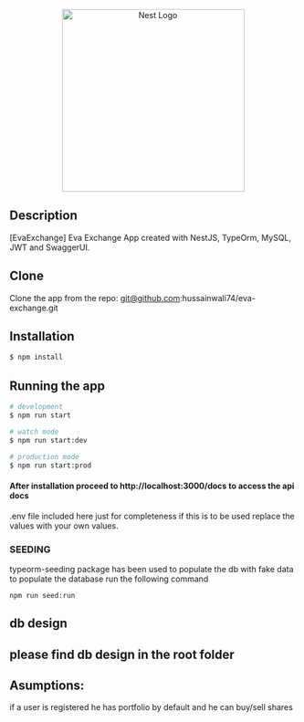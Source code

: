 <p align="center">
  <a href="http://nestjs.com/" target="blank"><img src="https://nestjs.com/img/logo_text.svg" width="320" alt="Nest Logo" /></a>
</p>

## Description

[EvaExchange] Eva Exchange App created with NestJS, TypeOrm, MySQL, JWT and SwaggerUI.

## Clone

Clone the app from the repo: git@github.com:hussainwali74/eva-exchange.git

## Installation

```bash
$ npm install
```

## Running the app

```bash
# development
$ npm run start

# watch mode
$ npm run start:dev

# production mode
$ npm run start:prod
```

#### After installation proceed to http://localhost:3000/docs to access the api docs 

.env file included here just for completeness if this is to be used replace the values with your own values.
### SEEDING
typeorm-seeding package has been used to populate the db with fake data
to populate the database run the following command
```
npm run seed:run
```

## db design 
please find db design in the root folder
--
## Asumptions:
if a user is registered he has portfolio by default and he can buy/sell shares
